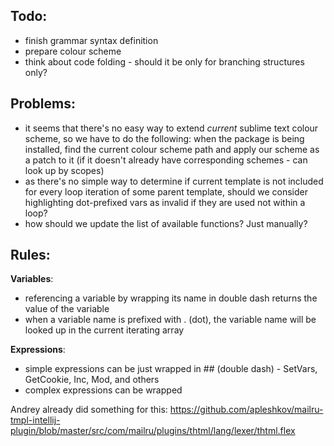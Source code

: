 Todo:
---
* finish grammar syntax definition
* prepare colour scheme
* think about code folding - should it be only for branching structures only?


Problems:
---
* it seems that there's no easy way to extend _current_ sublime text colour scheme, so we have to do the following: when the package is being installed, find the current colour scheme path and apply our scheme as a patch to it (if it doesn't already have corresponding schemes - can look up by scopes)
* as there's no simple way to determine if current template is not included for every loop iteration of some parent template, should we consider highlighting dot-prefixed vars as invalid if they are used not within a loop?
* how should we update the list of available functions? Just manually?

Rules:
---

**Variables**:

* referencing a variable by wrapping its name in double dash returns the value of the variable
* when a variable name is prefixed with . (dot), the variable name will be looked up in the current iterating array

**Expressions**:

* simple expressions can be just wrapped in ## (double dash) - SetVars, GetCookie, Inc, Mod, and others
* complex expressions can be wrapped 


Andrey already did something for this: https://github.com/apleshkov/mailru-tmpl-intellij-plugin/blob/master/src/com/mailru/plugins/thtml/lang/lexer/thtml.flex